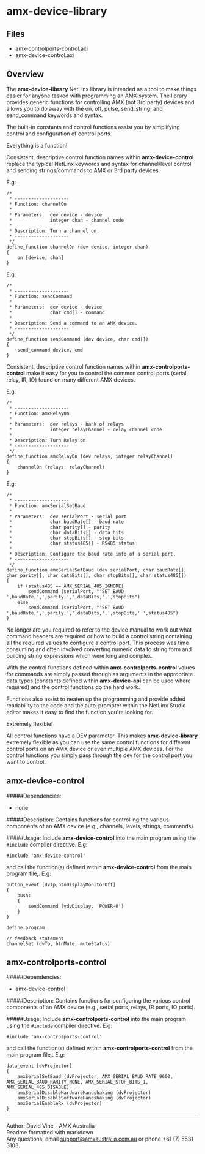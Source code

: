 amx-device-library
===============


Files
-----
+ amx-controlports-control.axi
+ amx-device-control.axi


Overview
--------
The **amx-device-library** NetLinx library is intended as a tool to make things easier for anyone tasked with programming an AMX system. The library provides generic functions for controlling AMX (not 3rd party) devices and allows you to do away with the on, off, pulse, send_string, and send_command keywords and syntax.

The built-in constants and control functions assist you by simplifying control and configuration of control ports.

Everything is a function!

Consistent, descriptive control function names within **amx-device-control** replace the typical NetLinx keywords and syntax for channel/level control and sending strings/commands to AMX or 3rd party devices.

E.g:

	/*
	 * --------------------
	 * Function: channelOn
	 *
	 * Parameters:	dev device - device
	 * 				integer chan - channel code
	 * 
	 * Description: Turn a channel on.
	 * --------------------
	 */
	define_function channelOn (dev device, integer chan)
	{
		on [device, chan]
	}

E.g:

	/*
	 * --------------------
	 * Function: sendCommand
	 *
	 * Parameters:	dev device - device
	 *				char cmd[] - command
	 * 
	 * Description: Send a command to an AMX device.
	 * --------------------
	 */
	define_function sendCommand (dev device, char cmd[])
	{
		send_command device, cmd
	}

Consistent, descriptive control function names within **amx-controlports-control** make it easy for you to control the common control ports (serial, relay, IR, IO) found on many different AMX devices.

E.g:

	/*
	 * --------------------
	 * Function: amxRelayOn
	 *
	 * Parameters:	dev relays - bank of relays
	 *				integer relayChannel - relay channel code
	 * 
	 * Description: Turn Relay on.
	 * --------------------
	 */
	define_function amxRelayOn (dev relays, integer relayChannel)
	{
		channelOn (relays, relayChannel)
	}

E.g:

	/*
	 * --------------------
	 * Function: amxSerialSetBaud
	 *
	 * Parameters:	dev serialPort - serial port
	 *				char baudRate[] - baud rate
	 *				char parity[] - parity
	 *				char dataBits[] - data bits
	 *				char stopBits[] - stop bits
	 *				char status485[] - RS485 status
	 * 
	 * Description: Configure the baud rate info of a serial port.
	 * --------------------
	 */
	define_function amxSerialSetBaud (dev serialPort, char baudRate[], char parity[], char dataBits[], char stopBits[], char status485[])
	{
		if (status485 == AMX_SERIAL_485_IGNORE)
			sendCommand (serialPort, "'SET BAUD ',baudRate,',',parity,',',dataBits,',',stopBits")
		else
			sendCommand (serialPort, "'SET BAUD ',baudRate,',',parity,',',dataBits,',',stopBits,' ',status485")
	}

No longer are you required to refer to the device manual to work out what command headers are required or how to build a control string containing all the required values to configure a control port. This process was time consuming and often involved converting numeric data to string form and building string expressions which were long and complex.

With the control functions defined within **amx-controlports-control** values for commands are simply passed through as arguments in the appropriate data types (constants defined within **amx-device-api** can be used where required) and the control functions do the hard work.

Functions also assist to neaten up the programming and provide added readability to the code and the auto-prompter within the NetLinx Studio editor makes it easy to find the function you're looking for.

Extremely flexible!

All control functions have a DEV parameter. This makes **amx-device-library** extremely flexible as you can use the same control functions for different control ports on an AMX device or even multiple AMX devices. For the control functions you simply pass through the dev for the control port you want to control.

amx-device-control
---------------
#####Dependencies:
+ none

#####Description: 
Contains functions for controlling the various components of an AMX device (e.g., channels, levels, strings, commands).

#####Usage:
Include **amx-device-control** into the main program using the `#include` compiler directive. E.g:

	#include 'amx-device-control'

and call the function(s) defined within **amx-device-control** from the main program file,. E.g:

	button_event [dvTp,btnDisplayMonitorOff]
	{
		push:
		{
			sendCommand (vdvDisplay, 'POWER-0')
		}
	}

	define_program
	
	// feedback statement
	channelSet (dvTp, btnMute, muteStatus)


amx-controlports-control
----------------
#####Dependencies:
+ amx-device-control

#####Description:
Contains functions for configuring the various control components of an AMX device (e.g., serial ports, relays, IR ports, IO ports).

#####Usage:
Include **amx-controlports-control** into the main program using the `#include` compiler directive. E.g:

	#include 'amx-controlports-control'

and call the function(s) defined within **amx-controlports-control** from the main program file,. E.g:

	data_event [dvProjector]
	{
		amxSerialSetBaud (dvProjector, AMX_SERIAL_BAUD_RATE_9600, AMX_SERIAL_BAUD_PARITY_NONE, AMX_SERIAL_STOP_BITS_1, AMX_SERIAL_485_DISABLE)
		amxSerialDisableHardwareHandshaking (dvProjector)
		amxSerialDisableSoftwareHandshaking (dvProjector)
		amxSerialEnableRx (dvProjector)
	}

---------------------------------------------------------------

Author: David Vine - AMX Australia  
Readme formatted with markdown  
Any questions, email <support@amxaustralia.com.au> or phone +61 (7) 5531 3103.
